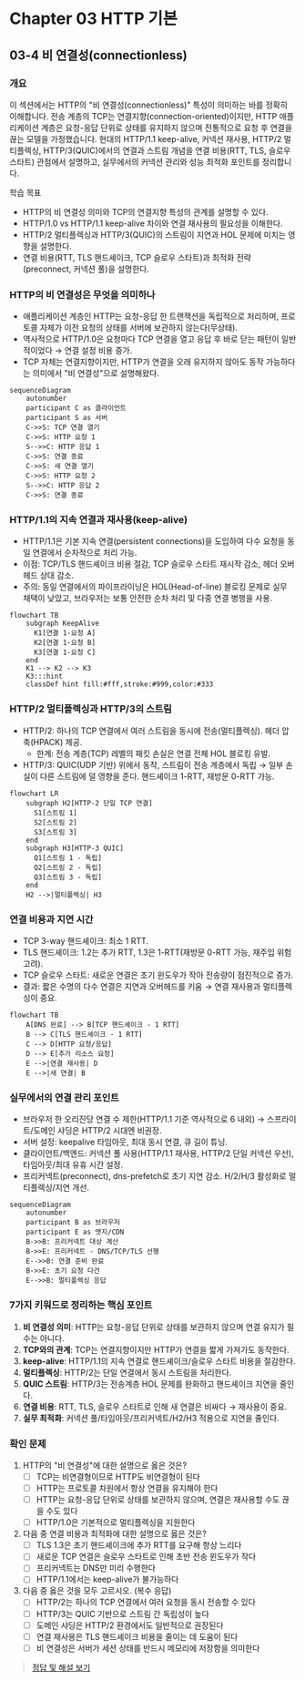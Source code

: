 # Chapter 03 HTTP 기본

## 03-4 비 연결성(connectionless)

### 개요
이 섹션에서는 HTTP의 "비 연결성(connectionless)" 특성이 의미하는 바를 정확히 이해합니다. 전송 계층의 TCP는 연결지향(connection-oriented)이지만, HTTP 애플리케이션 계층은 요청-응답 단위로 상태를 유지하지 않으며 전통적으로 요청 후 연결을 끊는 모델을 가정했습니다. 현대의 HTTP/1.1 keep-alive, 커넥션 재사용, HTTP/2 멀티플렉싱, HTTP/3(QUIC)에서의 연결과 스트림 개념을 연결 비용(RTT, TLS, 슬로우 스타트) 관점에서 설명하고, 실무에서의 커넥션 관리와 성능 최적화 포인트를 정리합니다.

학습 목표
- HTTP의 비 연결성 의미와 TCP의 연결지향 특성의 관계를 설명할 수 있다.
- HTTP/1.0 vs HTTP/1.1 keep-alive 차이와 연결 재사용의 필요성을 이해한다.
- HTTP/2 멀티플렉싱과 HTTP/3(QUIC)의 스트림이 지연과 HOL 문제에 미치는 영향을 설명한다.
- 연결 비용(RTT, TLS 핸드셰이크, TCP 슬로우 스타트)과 최적화 전략(preconnect, 커넥션 풀)을 설명한다.

### HTTP의 비 연결성은 무엇을 의미하나
- 애플리케이션 계층인 HTTP는 요청-응답 한 트랜잭션을 독립적으로 처리하며, 프로토콜 자체가 이전 요청의 상태를 서버에 보관하지 않는다(무상태).
- 역사적으로 HTTP/1.0은 요청마다 TCP 연결을 열고 응답 후 바로 닫는 패턴이 일반적이었다 → 연결 설정 비용 증가.
- TCP 자체는 연결지향이지만, HTTP가 연결을 오래 유지하지 않아도 동작 가능하다는 의미에서 "비 연결성"으로 설명해왔다.

```mermaid
sequenceDiagram
    autonumber
    participant C as 클라이언트
    participant S as 서버
    C->>S: TCP 연결 열기
    C->>S: HTTP 요청 1
    S-->>C: HTTP 응답 1
    C->>S: 연결 종료
    C->>S: 새 연결 열기
    C->>S: HTTP 요청 2
    S-->>C: HTTP 응답 2
    C->>S: 연결 종료
```

### HTTP/1.1의 지속 연결과 재사용(keep-alive)
- HTTP/1.1은 기본 지속 연결(persistent connections)을 도입하여 다수 요청을 동일 연결에서 순차적으로 처리 가능.
- 이점: TCP/TLS 핸드셰이크 비용 절감, TCP 슬로우 스타트 재시작 감소, 헤더 오버헤드 상대 감소.
- 주의: 동일 연결에서의 파이프라이닝은 HOL(Head-of-line) 블로킹 문제로 실무 채택이 낮았고, 브라우저는 보통 안전한 순차 처리 및 다중 연결 병행을 사용.

```mermaid
flowchart TB
    subgraph KeepAlive
      K1[연결 1-요청 A]
      K2[연결 1-요청 B]
      K3[연결 1-요청 C]
    end
    K1 --> K2 --> K3
    K3:::hint
    classDef hint fill:#fff,stroke:#999,color:#333
```

### HTTP/2 멀티플렉싱과 HTTP/3의 스트림
- HTTP/2: 하나의 TCP 연결에서 여러 스트림을 동시에 전송(멀티플렉싱). 헤더 압축(HPACK) 제공.
  - 한계: 전송 계층(TCP) 레벨의 패킷 손실은 연결 전체 HOL 블로킹 유발.
- HTTP/3: QUIC(UDP 기반) 위에서 동작, 스트림이 전송 계층에서 독립 → 일부 손실이 다른 스트림에 덜 영향을 준다. 핸드셰이크 1-RTT, 재방문 0-RTT 가능.

```mermaid
flowchart LR
    subgraph H2[HTTP-2 단일 TCP 연결]
      S1[스트림 1]
      S2[스트림 2]
      S3[스트림 3]
    end
    subgraph H3[HTTP-3 QUIC]
      Q1[스트림 1 - 독립]
      Q2[스트림 2 - 독립]
      Q3[스트림 3 - 독립]
    end
    H2 -->|멀티플렉싱| H3
```

### 연결 비용과 지연 시간
- TCP 3-way 핸드셰이크: 최소 1 RTT.
- TLS 핸드셰이크: 1.2는 추가 RTT, 1.3은 1-RTT(재방문 0-RTT 가능, 재주입 위험 고려).
- TCP 슬로우 스타트: 새로운 연결은 초기 윈도우가 작아 전송량이 점진적으로 증가.
- 결과: 짧은 수명의 다수 연결은 지연과 오버헤드를 키움 → 연결 재사용과 멀티플렉싱이 중요.

```mermaid
flowchart TB
    A[DNS 완료] --> B[TCP 핸드셰이크 - 1 RTT]
    B --> C[TLS 핸드셰이크 - 1 RTT]
    C --> D[HTTP 요청/응답]
    D --> E[추가 리소스 요청]
    E -->|연결 재사용| D
    E -->|새 연결| B
```

### 실무에서의 연결 관리 포인트
- 브라우저 한 오리진당 연결 수 제한(HTTP/1.1 기준 역사적으로 6 내외) → 스프라이트/도메인 샤딩은 HTTP/2 시대엔 비권장.
- 서버 설정: keepalive 타임아웃, 최대 동시 연결, 큐 길이 튜닝.
- 클라이언트/백엔드: 커넥션 풀 사용(HTTP/1.1 재사용, HTTP/2 단일 커넥션 우선), 타임아웃/최대 유휴 시간 설정.
- 프리커넥트(preconnect), dns-prefetch로 초기 지연 감소. H/2/H/3 활성화로 멀티플렉싱/지연 개선.

```mermaid
sequenceDiagram
    autonumber
    participant B as 브라우저
    participant E as 엣지/CDN
    B->>B: 프리커넥트 대상 계산
    B->>E: 프리커넥트 - DNS/TCP/TLS 선행
    E-->>B: 연결 준비 완료
    B->>E: 초기 요청 다건
    E-->>B: 멀티플렉싱 응답
```

### 7가지 키워드로 정리하는 핵심 포인트
1. **비 연결성 의미**: HTTP는 요청-응답 단위로 상태를 보관하지 않으며 연결 유지가 필수는 아니다.
2. **TCP와의 관계**: TCP는 연결지향이지만 HTTP가 연결을 짧게 가져가도 동작한다.
3. **keep-alive**: HTTP/1.1의 지속 연결로 핸드셰이크/슬로우 스타트 비용을 절감한다.
4. **멀티플렉싱**: HTTP/2는 단일 연결에서 동시 스트림을 처리한다.
5. **QUIC 스트림**: HTTP/3는 전송계층 HOL 문제를 완화하고 핸드셰이크 지연을 줄인다.
6. **연결 비용**: RTT, TLS, 슬로우 스타트로 인해 새 연결은 비싸다 → 재사용이 중요.
7. **실무 최적화**: 커넥션 풀/타임아웃/프리커넥트/H2/H3 적용으로 지연을 줄인다.

### 확인 문제
1. HTTP의 "비 연결성"에 대한 설명으로 옳은 것은?
    - [ ] TCP는 비연결형이므로 HTTP도 비연결형이 된다
    - [ ] HTTP는 프로토콜 차원에서 항상 연결을 유지해야 한다
    - [ ] HTTP는 요청-응답 단위로 상태를 보관하지 않으며, 연결은 재사용할 수도 끊을 수도 있다
    - [ ] HTTP/1.0은 기본적으로 멀티플렉싱을 지원한다

2. 다음 중 연결 비용과 최적화에 대한 설명으로 옳은 것은?
    - [ ] TLS 1.3은 초기 핸드셰이크에 추가 RTT를 요구해 항상 느리다
    - [ ] 새로운 TCP 연결은 슬로우 스타트로 인해 초반 전송 윈도우가 작다
    - [ ] 프리커넥트는 DNS만 미리 수행한다
    - [ ] HTTP/1.1에서는 keep-alive가 불가능하다

3. 다음 중 옳은 것을 모두 고르시오. (복수 응답)
    - [ ] HTTP/2는 하나의 TCP 연결에서 여러 요청을 동시 전송할 수 있다
    - [ ] HTTP/3는 QUIC 기반으로 스트림 간 독립성이 높다
    - [ ] 도메인 샤딩은 HTTP/2 환경에서도 일반적으로 권장된다
    - [ ] 연결 재사용은 TLS 핸드셰이크 비용을 줄이는 데 도움이 된다
    - [ ] 비 연결성은 서버가 세션 상태를 반드시 메모리에 저장함을 의미한다

> [정답 및 해설 보기](../answers_and_explanations.md#ans-03-4-비-연결성-connectionless)
